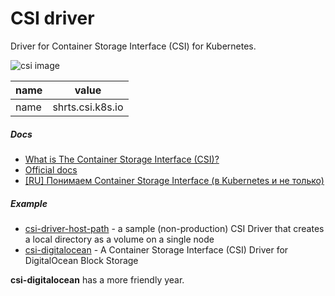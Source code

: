 # CSI driver

Driver for Container Storage Interface (CSI) for Kubernetes.

![csi image](https://d33wubrfki0l68.cloudfront.net/6f9fa026192623422d7e35e3aa4ba91898e86a35/c299e/images/blog-logging/2018-04-10-container-storage-interface-beta/csi-logo.png)


| name | value        |
|------|--------------|
| name | shrts.csi.k8s.io |

##### Docs

- [What is The Container Storage Interface (CSI)?](https://www.architecting.it/blog/container-storage-interface/)
- [Official docs](https://kubernetes-csi.github.io/docs/)
- [[RU] Понимаем Container Storage Interface (в Kubernetes и не только)](https://habr.com/ru/company/flant/blog/424211/)

##### Example

- [csi-driver-host-path](https://github.com/kubernetes-csi/csi-driver-host-path) - a sample (non-production) CSI Driver that creates a local directory as a volume on a single node
- [csi-digitalocean](https://github.com/digitalocean/csi-digitalocean) - A Container Storage Interface (CSI) Driver for DigitalOcean Block Storage

**csi-digitalocean** has a more friendly year. 